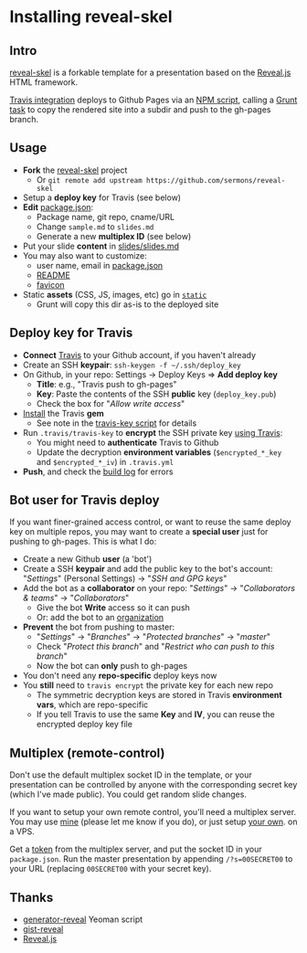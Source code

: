 # Installing reveal-skel

## Intro
[reveal-skel](https://github.com/sermons/reveal-skel)
is a forkable template for a presentation based on the [Reveal.js](http://lab.hakim.se/reveal-js/) HTML framework.

[Travis integration](.travis.yml) deploys to Github Pages via an [NPM script](package.json), calling a [Grunt task](Gruntfile.coffee) to copy the rendered site
into a subdir and push to the gh-pages branch.

## Usage
* **Fork** the [reveal-skel](https://github.com/sermons/reveal-skel) project
  + Or `git remote add upstream https://github.com/sermons/reveal-skel`
* Setup a **deploy key** for Travis (see below)
* **Edit** [package.json](package.json):
  + Package name, git repo, cname/URL
  + Change `sample.md` to `slides.md`
  + Generate a new **multiplex ID** (see below)
* Put your slide **content** in [slides/slides.md](slides/slides.md)
* You may also want to customize:
  + user name, email in [package.json](package.json)
  + [README](README.md) 
  + [favicon](static/img/favicon.ico)
* Static **assets** (CSS, JS, images, etc) go in [`static`](static)
  + Grunt will copy this dir as-is to the deployed site

## Deploy key for Travis
+ **Connect** [Travis](https://travis-ci.org) to your Github account, if you haven't already
+ Create an SSH **keypair**: `ssh-keygen -f ~/.ssh/deploy_key`
+ On Github, in your repo: Settings &rarr; Deploy Keys &rArr; **Add deploy key**
  + **Title**: e.g., "Travis push to gh-pages"
  + **Key**: Paste the contents of the SSH **public** key (`deploy_key.pub`)
  + Check the box for "*Allow write access*"
+ [Install](https://github.com/travis-ci/travis.rb#installation) the Travis **gem**
  + See note in the [travis-key script](.travis/travis-key) for details
+ Run `.travis/travis-key` to **encrypt** the SSH private key 
  [using Travis](https://docs.travis-ci.com/user/encrypting-files/):
  + You might need to **authenticate** Travis to Github
  + Update the decryption **environment variables** (`$encrypted_*_key` and `$encrypted_*_iv`) in `.travis.yml`
+ **Push**, and check the [build log](https://travis-ci.org/) for errors

## Bot user for Travis deploy
If you want finer-grained access control, or want to reuse the same
deploy key on multiple repos, you may want to create a **special user**
just for pushing to gh-pages.  This is what I do:

+ Create a new Github **user** (a 'bot')
+ Create a SSH **keypair** and add the public key to the bot's account:
  "*Settings*" (Personal Settings) &rarr; "*SSH and GPG keys*"
+ Add the bot as a **collaborator** on your repo:
  "*Settings*" &rarr; "*Collaborators &amp; teams*" &rarr; "*Collaborators*"
  + Give the bot **Write** access so it can push
  + Or: add the bot to an [organization](https://developer.github.com/guides/managing-deploy-keys/#machine-users)
+ **Prevent** the bot from pushing to master:
  + "*Settings*" &rarr; "*Branches*" &rarr; "*Protected branches*" &rarr; "*master*"
  + Check "*Protect this branch*" and "*Restrict who can push to this branch*"
  + Now the bot can **only** push to gh-pages
+ You don't need any **repo-specific** deploy keys now
+ You **still** need to `travis encrypt` the private key for each new repo
  + The symmetric decryption keys are stored in Travis **environment vars**, which are repo-specific
  + If you tell Travis to use the same **Key** and **IV**, you can reuse the encrypted deploy key file

## Multiplex (remote-control)
Don't use the default multiplex socket ID in the template, or your presentation
can be controlled by anyone with the corresponding secret
key (which I've made public).  You could get random slide changes.

If you want to setup your own remote control, you'll need a multiplex
server.  You may use [mine](https://mp.seanho.com/)  (please let me know if you do), or just setup
[your own](https://github.com/seanho00/reveal-multiplex). on a VPS.

Get a [token](https://mp.seanho.com/token) from the multiplex server, and
put the socket ID in your `package.json`.
Run the master presentation by appending `/?s=00SECRET00` to your URL
(replacing `00SECRET00` with your secret key).

## Thanks
+ [generator-reveal](https://github.com/slara/generator-reveal) Yeoman script
+ [gist-reveal](https://github.com/ryanj/gist-reveal)
+ [Reveal.js](http://lab.hakim.se/reveal-js/)
